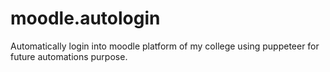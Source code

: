 # moodle.autologin
Automatically login into moodle platform of my college using puppeteer for future automations purpose.
